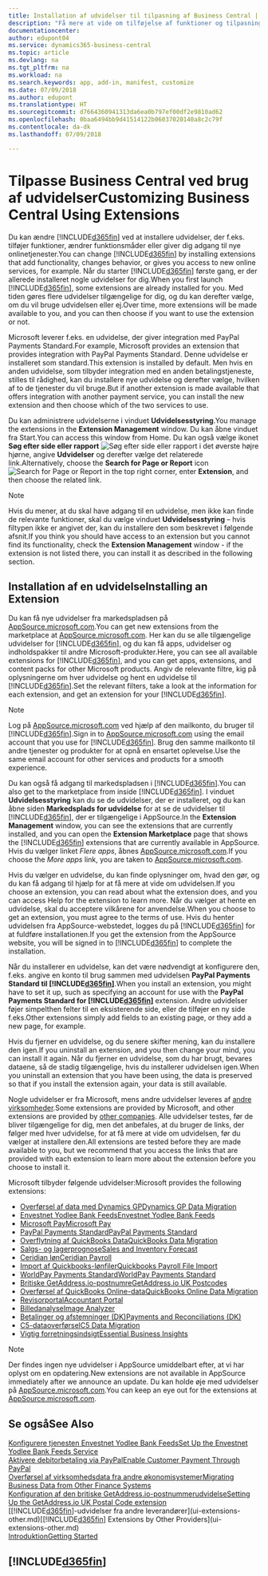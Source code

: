 ```yaml
---
title: Installation af udvidelser til tilpasning af Business Central | Microsoft Docs
description: "Få mere at vide om tilføjelse af funktioner og tilpasning af Business Central ved at installere udvidelser."
documentationcenter: 
author: edupont04
ms.service: dynamics365-business-central
ms.topic: article
ms.devlang: na
ms.tgt_pltfrm: na
ms.workload: na
ms.search.keywords: app, add-in, manifest, customize
ms.date: 07/09/2018
ms.author: edupont
ms.translationtype: HT
ms.sourcegitcommit: d7664360941313da6ea0b797ef00df2e9810ad62
ms.openlocfilehash: 0baa6494bb9d41514122b06037020140a8c2c79f
ms.contentlocale: da-dk
ms.lasthandoff: 07/09/2018

---
```

# <a name="customizing-business-central-using-extensions"></a><span data-ttu-id="ecb64-103">Tilpasse Business Central ved brug af udvidelser</span><span class="sxs-lookup"><span data-stu-id="ecb64-103">Customizing Business Central Using Extensions</span></span>
<span data-ttu-id="ecb64-104">Du kan ændre [!INCLUDE[d365fin](includes/d365fin_md.md)] ved at installere udvidelser, der f.eks. tilføjer funktioner, ændrer funktionsmåder eller giver dig adgang til nye onlinetjenester.</span><span class="sxs-lookup"><span data-stu-id="ecb64-104">You can change [!INCLUDE[d365fin](includes/d365fin_md.md)] by installing extensions that add functionality, changes behavior, or gives you access to new online services, for example.</span></span>
<span data-ttu-id="ecb64-105">Når du starter [!INCLUDE[d365fin](includes/d365fin_md.md)] første gang, er der allerede installeret nogle udvidelser for dig.</span><span class="sxs-lookup"><span data-stu-id="ecb64-105">When you first launch [!INCLUDE[d365fin](includes/d365fin_md.md)], some extensions are already installed for you.</span></span> <span data-ttu-id="ecb64-106">Med tiden gøres flere udvidelser tilgængelige for dig, og du kan derefter vælge, om du vil bruge udvidelsen eller ej.</span><span class="sxs-lookup"><span data-stu-id="ecb64-106">Over time, more extensions will be made available to you, and you can then choose if you want to use the extension or not.</span></span>

<span data-ttu-id="ecb64-107">Microsoft leverer f.eks. en udvidelse, der giver integration med PayPal Payments Standard.</span><span class="sxs-lookup"><span data-stu-id="ecb64-107">For example, Microsoft provides an extension that provides integration with PayPal Payments Standard.</span></span> <span data-ttu-id="ecb64-108">Denne udvidelse er installeret som standard.</span><span class="sxs-lookup"><span data-stu-id="ecb64-108">This extension is installed by default.</span></span>
<span data-ttu-id="ecb64-109">Men hvis en anden udvidelse, som tilbyder integration med en anden betalingstjeneste, stilles til rådighed, kan du installere nye udvidelse og derefter vælge, hvilken af to de tjenester du vil bruge.</span><span class="sxs-lookup"><span data-stu-id="ecb64-109">But if another extension is made available that offers integration with another payment service, you can install the new extension and then choose which of the two services to use.</span></span>  

<span data-ttu-id="ecb64-110">Du kan administrere udvidelserne i vinduet **Udvidelsesstyring**.</span><span class="sxs-lookup"><span data-stu-id="ecb64-110">You manage the extensions in the **Extension Management** window.</span></span> <span data-ttu-id="ecb64-111">Du kan åbne vinduet fra Start.</span><span class="sxs-lookup"><span data-stu-id="ecb64-111">You can access this window from Home.</span></span> <span data-ttu-id="ecb64-112">Du kan også vælge ikonet **Søg efter side eller rapport** ![Søg efter side eller rapport](media/ui-search/search_small.png "Ikonet Søg efter side eller rapport") i det øverste højre hjørne, angive **Udvidelser** og derefter vælge det relaterede link.</span><span class="sxs-lookup"><span data-stu-id="ecb64-112">Alternatively, choose the **Search for Page or Report** icon ![Search for Page or Report](media/ui-search/search_small.png "Search for Page or Report icon") in the top right corner, enter **Extension**, and then choose the related link.</span></span>  

> [!NOTE]  
>   <span data-ttu-id="ecb64-113">Hvis du mener, at du skal have adgang til en udvidelse, men ikke kan finde de relevante funktioner, skal du vælge vinduet **Udvidelsesstyring** – hvis filtypen ikke er angivet der, kan du installere den som beskrevet i følgende afsnit.</span><span class="sxs-lookup"><span data-stu-id="ecb64-113">If you think you should have access to an extension but you cannot find its functionality, check the **Extension Management** window - if the extension is not listed there, you can install it as described in the following section.</span></span>  

## <a name="installing-an-extension"></a><span data-ttu-id="ecb64-114">Installation af en udvidelse</span><span class="sxs-lookup"><span data-stu-id="ecb64-114">Installing an Extension</span></span>
<span data-ttu-id="ecb64-115">Du kan få nye udvidelser fra markedspladsen på [AppSource.microsoft.com](https://appsource.microsoft.com/en-us/marketplace/apps?src=dynamics365website&product=dynamics-365-business-central).</span><span class="sxs-lookup"><span data-stu-id="ecb64-115">You can get new extensions from the marketplace at [AppSource.microsoft.com](https://appsource.microsoft.com/en-us/marketplace/apps?src=dynamics365website&product=dynamics-365-business-central).</span></span> <span data-ttu-id="ecb64-116">Her kan du se alle tilgængelige udvidelser for [!INCLUDE[d365fin](includes/d365fin_md.md)], og du kan få apps, udvidelser og indholdspakker til andre Microsoft-produkter.</span><span class="sxs-lookup"><span data-stu-id="ecb64-116">Here, you can see all available extensions for [!INCLUDE[d365fin](includes/d365fin_md.md)], and you can get apps, extensions, and content packs for other Microsoft products.</span></span> <span data-ttu-id="ecb64-117">Angiv de relevante filtre, kig på oplysningerne om hver udvidelse og hent en udvidelse til [!INCLUDE[d365fin](includes/d365fin_md.md)].</span><span class="sxs-lookup"><span data-stu-id="ecb64-117">Set the relevant filters, take a look at the information for each extension, and get an extension for your [!INCLUDE[d365fin](includes/d365fin_md.md)].</span></span>  
> [!NOTE]  
>   <span data-ttu-id="ecb64-118">Log på [AppSource.microsoft.com](https://appsource.microsoft.com/) ved hjælp af den mailkonto, du bruger til [!INCLUDE[d365fin](includes/d365fin_md.md)].</span><span class="sxs-lookup"><span data-stu-id="ecb64-118">Sign in to [AppSource.microsoft.com](https://appsource.microsoft.com/) using the email account that you use for [!INCLUDE[d365fin](includes/d365fin_md.md)].</span></span> <span data-ttu-id="ecb64-119">Brug den samme mailkonto til andre tjenester og produkter for at opnå en ensartet oplevelse.</span><span class="sxs-lookup"><span data-stu-id="ecb64-119">Use the same email account for other services and products for a smooth experience.</span></span>  

<span data-ttu-id="ecb64-120">Du kan også få adgang til markedspladsen i [!INCLUDE[d365fin](includes/d365fin_md.md)].</span><span class="sxs-lookup"><span data-stu-id="ecb64-120">You can also get to the marketplace from inside [!INCLUDE[d365fin](includes/d365fin_md.md)].</span></span> <span data-ttu-id="ecb64-121">I vinduet **Udvidelsesstyring** kan du se de udvidelser, der er installeret, og du kan åbne siden **Markedsplads for udvidelse** for at se de udvidelser til [!INCLUDE[d365fin](includes/d365fin_md.md)], der er tilgængelige i AppSource.</span><span class="sxs-lookup"><span data-stu-id="ecb64-121">In the **Extension Management** window, you can see the extensions that are currently installed, and you can open the **Extension Marketplace** page that shows the [!INCLUDE[d365fin](includes/d365fin_md.md)] extensions that are currently available in AppSource.</span></span> <span data-ttu-id="ecb64-122">Hvis du vælger linket *Flere apps*, åbnes [AppSource.microsoft.com](https://appsource.microsoft.com/en-us/marketplace/apps?product=dynamics-365%3Bdynamics-365-for-financials&page=1).</span><span class="sxs-lookup"><span data-stu-id="ecb64-122">If you choose the *More apps* link, you are taken to [AppSource.microsoft.com](https://appsource.microsoft.com/en-us/marketplace/apps?product=dynamics-365%3Bdynamics-365-for-financials&page=1).</span></span>  

<span data-ttu-id="ecb64-123">Hvis du vælger en udvidelse, du kan finde oplysninger om, hvad den gør, og du kan få adgang til hjælp for at få mere at vide om udvidelsen.</span><span class="sxs-lookup"><span data-stu-id="ecb64-123">If you choose an extension, you can read about what the extension does, and you can access Help for the extension to learn more.</span></span> <span data-ttu-id="ecb64-124">Når du vælger at hente en udvidelse, skal du acceptere vilkårene for anvendelse.</span><span class="sxs-lookup"><span data-stu-id="ecb64-124">When you choose to get an extension, you must agree to the terms of use.</span></span> <span data-ttu-id="ecb64-125">Hvis du henter udvidelsen fra AppSource-webstedet, logges du på [!INCLUDE[d365fin](includes/d365fin_md.md)] for at fuldføre installationen.</span><span class="sxs-lookup"><span data-stu-id="ecb64-125">If you get the extension from the AppSource website, you will be signed in to [!INCLUDE[d365fin](includes/d365fin_md.md)] to complete the installation.</span></span>  

<span data-ttu-id="ecb64-126">Når du installerer en udvidelse, kan det være nødvendigt at konfigurere den, f.eks. angive en konto til brug sammen med udvidelsen **PayPal Payments Standard til [!INCLUDE[d365fin](includes/d365fin_md.md)]**.</span><span class="sxs-lookup"><span data-stu-id="ecb64-126">When you install an extension, you might have to set it up, such as specifying an account for use with the **PayPal Payments Standard for [!INCLUDE[d365fin](includes/d365fin_md.md)]** extension.</span></span>
<span data-ttu-id="ecb64-127">Andre udvidelser føjer simpelthen felter til en eksisterende side, eller de tilføjer en ny side f.eks.</span><span class="sxs-lookup"><span data-stu-id="ecb64-127">Other extensions simply add fields to an existing page, or they add a new page, for example.</span></span>   

<span data-ttu-id="ecb64-128">Hvis du fjerner en udvidelse, og du senere skifter mening, kan du installere den igen.</span><span class="sxs-lookup"><span data-stu-id="ecb64-128">If you uninstall an extension, and you then change your mind, you can install it again.</span></span> <span data-ttu-id="ecb64-129">Når du fjerner en udvidelse, som du har brugt, bevares dataene, så de stadig tilgængelige, hvis du installerer udvidelsen igen.</span><span class="sxs-lookup"><span data-stu-id="ecb64-129">When you uninstall an extension that you have been using, the data is preserved so that if you install the extension again, your data is still available.</span></span>  

<span data-ttu-id="ecb64-130">Nogle udvidelser er fra Microsoft, mens andre udvidelser leveres af [andre virksomheder](ui-extensions-other.md).</span><span class="sxs-lookup"><span data-stu-id="ecb64-130">Some extensions are provided by Microsoft, and other extensions are provided by [other companies](ui-extensions-other.md).</span></span> <span data-ttu-id="ecb64-131">Alle udvidelser testes, før de bliver tilgængelige for dig, men det anbefales, at du bruger de links, der følger med hver udvidelse, for at få mere at vide om udvidelsen, før du vælger at installere den.</span><span class="sxs-lookup"><span data-stu-id="ecb64-131">All extensions are tested before they are made available to you, but we recommend that you access the links that are provided with each extension to learn more about the extension before you choose to install it.</span></span>  

<span data-ttu-id="ecb64-132">Microsoft tilbyder følgende udvidelser:</span><span class="sxs-lookup"><span data-stu-id="ecb64-132">Microsoft provides the following extensions:</span></span>  

* [<span data-ttu-id="ecb64-133">Overførsel af data med Dynamics GP</span><span class="sxs-lookup"><span data-stu-id="ecb64-133">Dynamics GP Data Migration</span></span>](ui-extensions-dynamicsgp-data-migration.md)  
* [<span data-ttu-id="ecb64-134">Envestnet Yodlee Bank Feeds</span><span class="sxs-lookup"><span data-stu-id="ecb64-134">Envestnet Yodlee Bank Feeds</span></span>](ui-extensions-yodlee-bank-feeds.md)  
* [<span data-ttu-id="ecb64-135">Microsoft Pay</span><span class="sxs-lookup"><span data-stu-id="ecb64-135">Microsoft Pay</span></span>](ui-extensions-microsoft-pay-payments.md)  
* [<span data-ttu-id="ecb64-136">PayPal Payments Standard</span><span class="sxs-lookup"><span data-stu-id="ecb64-136">PayPal Payments Standard</span></span>](ui-extensions-paypal-payments-standard.md)  
* [<span data-ttu-id="ecb64-137">Overflytning af QuickBooks Data</span><span class="sxs-lookup"><span data-stu-id="ecb64-137">QuickBooks Data Migration</span></span>](ui-extensions-quickbooks-data-migration.md)  
* [<span data-ttu-id="ecb64-138">Salgs- og lagerprognose</span><span class="sxs-lookup"><span data-stu-id="ecb64-138">Sales and Inventory Forecast</span></span>](ui-extensions-sales-forecast.md)  
* [<span data-ttu-id="ecb64-139">Ceridian løn</span><span class="sxs-lookup"><span data-stu-id="ecb64-139">Ceridian Payroll</span></span>](ui-extensions-ceridian-payroll.md)  
* [<span data-ttu-id="ecb64-140">Import af Quickbooks-lønfiler</span><span class="sxs-lookup"><span data-stu-id="ecb64-140">Quickbooks Payroll File Import</span></span>](ui-extensions-quickbooks-payroll.md)  
* [<span data-ttu-id="ecb64-141">WorldPay Payments Standard</span><span class="sxs-lookup"><span data-stu-id="ecb64-141">WorldPay Payments Standard</span></span>](ui-extensions-worldpay-payments-standard.md)  
* [<span data-ttu-id="ecb64-142">Britiske GetAddress.io-postnumre</span><span class="sxs-lookup"><span data-stu-id="ecb64-142">GetAddress.io UK Postcodes</span></span>](ui-extensions-getaddressio.md)  
* [<span data-ttu-id="ecb64-143">Overførsel af QuickBooks Online-data</span><span class="sxs-lookup"><span data-stu-id="ecb64-143">QuickBooks Online Data Migration</span></span>](ui-extensions-quickbooks-online-data-migration.md)  
* [<span data-ttu-id="ecb64-144">Revisorportal</span><span class="sxs-lookup"><span data-stu-id="ecb64-144">Accountant Portal</span></span>](ui-extensions-accountant-portal.md)  
* [<span data-ttu-id="ecb64-145">Billedanalyse</span><span class="sxs-lookup"><span data-stu-id="ecb64-145">Image Analyzer</span></span>](ui-extensions-image-analyzer.md)  
* [<span data-ttu-id="ecb64-146">Betalinger og afstemninger (DK)</span><span class="sxs-lookup"><span data-stu-id="ecb64-146">Payments and Reconciliations (DK)</span></span>](ui-extensions-payments-reconciliation-formats-dk.md)  
* [<span data-ttu-id="ecb64-147">C5-dataoverførsel</span><span class="sxs-lookup"><span data-stu-id="ecb64-147">C5 Data Migration</span></span>](ui-extensions-c5-data-migration.md)  
* [<span data-ttu-id="ecb64-148">Vigtig forretningsindsigt</span><span class="sxs-lookup"><span data-stu-id="ecb64-148">Essential Business Insights</span></span>](ui-extensions-essential-business-insights.md)  

> [!NOTE]  
>  <span data-ttu-id="ecb64-149">Der findes ingen nye udvidelser i AppSource umiddelbart efter, at vi har oplyst om en opdatering.</span><span class="sxs-lookup"><span data-stu-id="ecb64-149">New extensions are not available in AppSource immediately after we announce an update.</span></span> <span data-ttu-id="ecb64-150">Du kan holde øje med udvidelser på [AppSource.microsoft.com](https://appsource.microsoft.com/en-us/marketplace/apps?product=dynamics-365%3Bdynamics-365-for-financials&page=1).</span><span class="sxs-lookup"><span data-stu-id="ecb64-150">You can keep an eye out for the extensions at [AppSource.microsoft.com](https://appsource.microsoft.com/en-us/marketplace/apps?product=dynamics-365%3Bdynamics-365-for-financials&page=1).</span></span>

## <a name="see-also"></a><span data-ttu-id="ecb64-151">Se også</span><span class="sxs-lookup"><span data-stu-id="ecb64-151">See Also</span></span>
[<span data-ttu-id="ecb64-152">Konfigurere tjenesten Envestnet Yodlee Bank Feeds</span><span class="sxs-lookup"><span data-stu-id="ecb64-152">Set Up the Envestnet Yodlee Bank Feeds Service</span></span>](bank-how-setup-bank-statement-service.md)  
[<span data-ttu-id="ecb64-153">Aktivere debitorbetaling via PayPal</span><span class="sxs-lookup"><span data-stu-id="ecb64-153">Enable Customer Payment Through PayPal</span></span>](sales-how-enable-payment-service-extensions.md)  
[<span data-ttu-id="ecb64-154">Overførsel af virksomhedsdata fra andre økonomisystemer</span><span class="sxs-lookup"><span data-stu-id="ecb64-154">Migrating Business Data from Other Finance Systems</span></span>](across-import-data-configuration-packages.md)  
[<span data-ttu-id="ecb64-155">Konfiguration af den britiske GetAddress.io-postnummerudvidelse</span><span class="sxs-lookup"><span data-stu-id="ecb64-155">Setting Up the GetAddress.io UK Postal Code extension</span></span>](LocalFunctionality/UnitedKingdom/uk-setup-postal-code-service.md)  
<span data-ttu-id="ecb64-156">[[!INCLUDE[d365fin](includes/d365fin_md.md)]-udvidelser fra andre leverandører](ui-extensions-other.md)</span><span class="sxs-lookup"><span data-stu-id="ecb64-156">[[!INCLUDE[d365fin](includes/d365fin_md.md)] Extensions by Other Providers](ui-extensions-other.md)</span></span>  
[<span data-ttu-id="ecb64-157">Introduktion</span><span class="sxs-lookup"><span data-stu-id="ecb64-157">Getting Started</span></span>](product-get-started.md)  

## [!INCLUDE[d365fin](includes/free_trial_md.md)]  
 

